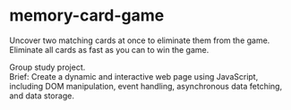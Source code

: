 # memory-card-game
Uncover two matching cards at once to eliminate them from the game. Eliminate all cards as fast as you can to win the game. 

Group study project.    
Brief: Create a dynamic and interactive web page using JavaScript, including DOM manipulation, event handling, asynchronous data fetching, and data storage.
